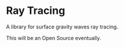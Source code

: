 # Ray Tracing

A library for surface gravity waves ray tracing.

This will be an Open Source eventually.
